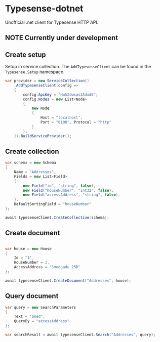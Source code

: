 # Typesense-dotnet

Unofficial .net client for Typesense HTTP API.

## NOTE Currently under development

## Create setup

Setup in service collection. The `AddTypesenseClient` can be found in the `Typesense.Setup` namespace.

``` c#
var provider = new ServiceCollection()
    .AddTypesenseClient(config =>
    {
        config.ApiKey = "Hu52dwsas2AdxdE";
        config.Nodes = new List<Node>
        {
            new Node
            {
                Host = "localhost",
                Port = "8108", Protocol = "http"
            }
        };
    }).BuildServiceProvider();
```

## Create collection

``` c#
var schema = new Schema
{
    Name = "Addresses",
    Fields = new List<Field>
    {
        new Field("id", "string", false),
        new Field("houseNumber", "int32", false),
        new Field("accessAddress", "string", false),
    },
    DefaultSortingField = "houseNumber"
};

await typesenseClient.CreateCollection(schema);
```

## Create document

``` c#

var house = new House
{
    Id = "1",
    HouseNumber = 2,
    AccessAddress = "Smedgade 25B"
};

await typesenseClient.CreateDocument("Addresses", house);
```

## Query document

``` c#
var query = new SearchParameters
{
    Text = "Smed",
    QueryBy = "accessAddress"
};

var searchResult = await typesenseClient.Search("Addresses", query);
```
